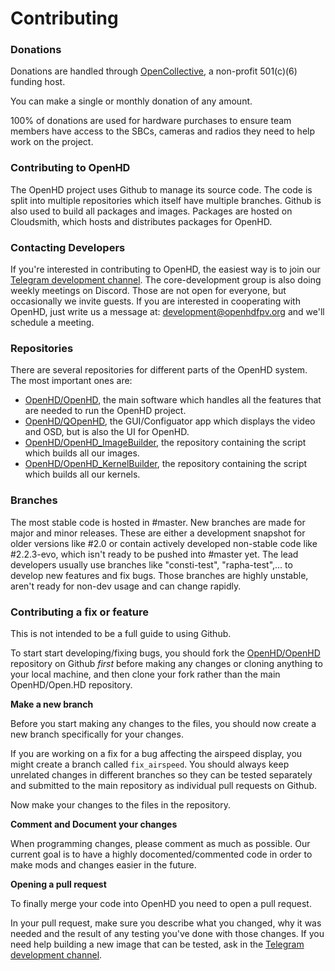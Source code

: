 # Contributing

### Donations

Donations are handled through [OpenCollective](https://opencollective.com/openhd), a non-profit 501\(c\)\(6\) funding host.

You can make a single or monthly donation of any amount.

100% of donations are used for hardware purchases to ensure team members have access to the SBCs, cameras and radios they need to help work on the project.

### Contributing to OpenHD

The OpenHD project uses Github to manage its source code.
The code is split into multiple repositories which itself have multiple branches.
Github is also used to build all packages and images.
Packages are hosted on Cloudsmith, which hosts and distributes packages for OpenHD.

### Contacting Developers

If you're interested in contributing to OpenHD, the easiest way is to join our [Telegram development channel](https://t.me/openhddev).
The core-development group is also doing weekly meetings on Discord. Those are not open for everyone, but occasionally we invite guests.
If you are interested in cooperating with OpenHD, just write us a message at: development@openhdfpv.org and we'll schedule a meeting.


### Repositories

There are several repositories for different parts of the OpenHD system.
The most important ones are:
* [OpenHD/OpenHD](https://github.com/OpenHD/OpenHD), the main software which handles all the features that are needed to run the OpenHD project.
* [OpenHD/QOpenHD](https://github.com/OpenHD/QOpenHD), the GUI/Configuator app which displays the video and OSD, but is also the UI for OpenHD.
* [OpenHD/OpenHD\_ImageBuilder](https://github.com/OpenHD/OpenHD-ImageBuilder), the repository containing the script which builds all our images.
* [OpenHD/OpenHD\_KernelBuilder](https://github.com/OpenHD/OpenHD-KernelBuilder), the repository containing the script which builds all our kernels.

### Branches

The most stable code is hosted in #master.
New branches are made for major and minor releases. These are either a development snapshot for older versions like #2.0 or contain actively developed non-stable code like #2.2.3-evo, which isn't ready to be pushed into #master yet.
The lead developers usually use branches like "consti-test", "rapha-test",... to develop new features and fix bugs. Those branches are highly unstable, aren't ready for non-dev usage and can change rapidly.

### Contributing a fix or feature

This is not intended to be a full guide to using Github.

To start start developing/fixing bugs, you should fork the [OpenHD/OpenHD](https://github.com/OpenHD/OpenHD) repository on Github _first_ before making any changes or cloning anything to your local machine, and then clone your fork rather than the main OpenHD/Open.HD repository. 


**Make a new branch**

Before you start making any changes to the files, you should now create a new branch specifically for your changes.

If you are working on a fix for a bug affecting the airspeed display, you might create a branch called `fix_airspeed`. You should always keep unrelated changes in different branches so they can be tested separately and submitted to the main repository as individual pull requests on Github.

Now make your changes to the files in the repository.

**Comment and Document your changes**

When programming changes, please comment as much as possible. Our current goal is to have a highly docomented/commented code in order to make mods and changes easier in the future.


**Opening a pull request**

To finally merge your code into OpenHD you need to open a pull request.

In your pull request, make sure you describe what you changed, why it was needed and the result of any testing you've done with those changes. If you need help building a new image that can be tested, ask in the [Telegram development channel](https://t.me/openhddev).
